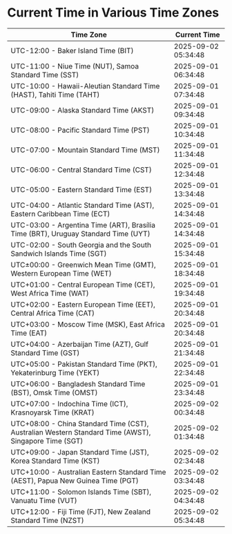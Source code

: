 # Current Time in Various Time Zones

| Time Zone | Current Time |
|-----------|--------------|
| UTC-12:00 - Baker Island Time (BIT) | 2025-09-02 05:34:48 |
| UTC-11:00 - Niue Time (NUT), Samoa Standard Time (SST) | 2025-09-01 06:34:48 |
| UTC-10:00 - Hawaii-Aleutian Standard Time (HAST), Tahiti Time (TAHT) | 2025-09-01 07:34:48 |
| UTC-09:00 - Alaska Standard Time (AKST) | 2025-09-01 09:34:48 |
| UTC-08:00 - Pacific Standard Time (PST) | 2025-09-01 10:34:48 |
| UTC-07:00 - Mountain Standard Time (MST) | 2025-09-01 11:34:48 |
| UTC-06:00 - Central Standard Time (CST) | 2025-09-01 12:34:48 |
| UTC-05:00 - Eastern Standard Time (EST) | 2025-09-01 13:34:48 |
| UTC-04:00 - Atlantic Standard Time (AST), Eastern Caribbean Time (ECT) | 2025-09-01 14:34:48 |
| UTC-03:00 - Argentina Time (ART), Brasília Time (BRT), Uruguay Standard Time (UYT) | 2025-09-01 14:34:48 |
| UTC-02:00 - South Georgia and the South Sandwich Islands Time (SGT) | 2025-09-01 15:34:48 |
| UTC±00:00 - Greenwich Mean Time (GMT), Western European Time (WET) | 2025-09-01 18:34:48 |
| UTC+01:00 - Central European Time (CET), West Africa Time (WAT) | 2025-09-01 19:34:48 |
| UTC+02:00 - Eastern European Time (EET), Central Africa Time (CAT) | 2025-09-01 20:34:48 |
| UTC+03:00 - Moscow Time (MSK), East Africa Time (EAT) | 2025-09-01 20:34:48 |
| UTC+04:00 - Azerbaijan Time (AZT), Gulf Standard Time (GST) | 2025-09-01 21:34:48 |
| UTC+05:00 - Pakistan Standard Time (PKT), Yekaterinburg Time (YEKT) | 2025-09-01 22:34:48 |
| UTC+06:00 - Bangladesh Standard Time (BST), Omsk Time (OMST) | 2025-09-01 23:34:48 |
| UTC+07:00 - Indochina Time (ICT), Krasnoyarsk Time (KRAT) | 2025-09-02 00:34:48 |
| UTC+08:00 - China Standard Time (CST), Australian Western Standard Time (AWST), Singapore Time (SGT) | 2025-09-02 01:34:48 |
| UTC+09:00 - Japan Standard Time (JST), Korea Standard Time (KST) | 2025-09-02 02:34:48 |
| UTC+10:00 - Australian Eastern Standard Time (AEST), Papua New Guinea Time (PGT) | 2025-09-02 03:34:48 |
| UTC+11:00 - Solomon Islands Time (SBT), Vanuatu Time (VUT) | 2025-09-02 04:34:48 |
| UTC+12:00 - Fiji Time (FJT), New Zealand Standard Time (NZST) | 2025-09-02 05:34:48 |
